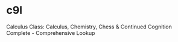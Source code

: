 # c9l
Calculus Class: Calculus, Chemistry, Chess &amp; Continued Cognition Complete - Comprehensive Lookup
